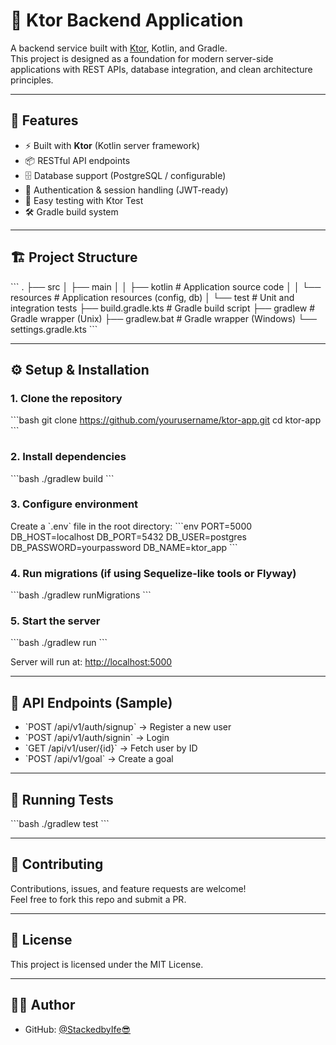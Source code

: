 # 🚀 Ktor Backend Application

A backend service built with [Ktor](https://ktor.io), Kotlin, and Gradle.  
This project is designed as a foundation for modern server-side applications with REST APIs, database integration, and clean architecture principles.

---

## 📖 Features
- ⚡ Built with **Ktor** (Kotlin server framework)
- 📦 RESTful API endpoints
- 🗄️ Database support (PostgreSQL / configurable)
- 🔑 Authentication & session handling (JWT-ready)
- 🧪 Easy testing with Ktor Test
- 🛠️ Gradle build system

---

## 🏗️ Project Structure
\`\`\`
.
├── src
│   ├── main
│   │   ├── kotlin        # Application source code
│   │   └── resources     # Application resources (config, db)
│   └── test              # Unit and integration tests
├── build.gradle.kts      # Gradle build script
├── gradlew               # Gradle wrapper (Unix)
├── gradlew.bat           # Gradle wrapper (Windows)
└── settings.gradle.kts
\`\`\`

---

## ⚙️ Setup & Installation

### 1. Clone the repository
\`\`\`bash
git clone https://github.com/yourusername/ktor-app.git
cd ktor-app
\`\`\`

### 2. Install dependencies
\`\`\`bash
./gradlew build
\`\`\`

### 3. Configure environment
Create a \`.env\` file in the root directory:
\`\`\`env
PORT=5000
DB_HOST=localhost
DB_PORT=5432
DB_USER=postgres
DB_PASSWORD=yourpassword
DB_NAME=ktor_app
\`\`\`

### 4. Run migrations (if using Sequelize-like tools or Flyway)
\`\`\`bash
./gradlew runMigrations
\`\`\`

### 5. Start the server
\`\`\`bash
./gradlew run
\`\`\`

Server will run at: [http://localhost:5000](http://localhost:5000)

---

## 📡 API Endpoints (Sample)
- \`POST /api/v1/auth/signup\` → Register a new user  
- \`POST /api/v1/auth/signin\` → Login  
- \`GET /api/v1/user/{id}\` → Fetch user by ID  
- \`POST /api/v1/goal\` → Create a goal  

---

## 🧪 Running Tests
\`\`\`bash
./gradlew test
\`\`\`

---

## 🤝 Contributing
Contributions, issues, and feature requests are welcome!  
Feel free to fork this repo and submit a PR.

---

## 📜 License
This project is licensed under the MIT License.

---

## 👨‍💻 Author

- GitHub: [@StackedbyIfe😎](https://github.com/stackedbyife)  

